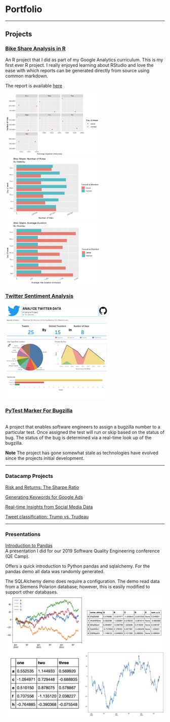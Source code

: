 # Portfolio

---

## Projects 
### [Bike Share Analysis in R](https://github.com/els-pnw/bike_share_analysis/blob/main/bike_share_analysis.html)

An R project that I did as part of my Google Analytics curriculum. This is my first ever R project. I really enjoyed learning about RStudio and love the ease with which reports can be generated directly from source using common markdown.

The report is available [here](https://htmlpreview.github.io/?https://github.com/els-pnw/bike_share_analysis/blob/main/bike_share_analysis.html)

<img src="images/Screenshot%202023-07-17%20at%204.36.58%20PM.png" width="300" height="200">
<img src="images/Screenshot%202023-07-17%20at%204.37.30%20PM.png" width="300" height="200">
<img src="images/Screenshot%202023-07-17%20at%204.37.42%20PM.png" width="300" height="200">

### [Twitter Sentiment Analysis](/projects/twitter-sentiment)

<img src="images/Analyze Twitter Data.png" width="325" height="300">


### [PyTest Marker For Bugzilla](https://github.com/els-pnw/pytest_marker_bugzilla/)
<br>
A project that enables software engineers to assign a bugzilla number to a particular test.  Once assigned the test will run or skip based on the status of bug.  The status of the bug is determined via a real-time look up of the bugzilla.

**Note** The project has gone somewhat stale as technologies have evolved since the projects initial development.

---
### Datacamp Projects
[Risk and Returns: The Sharpe Ratio](https://app.datacamp.com/workspace/w/d6c10d08-cbbd-4004-99e5-f1f5e2be44b3/)

[Generating Keywords for Google Ads](https://app.datacamp.com/workspace/w/f73cd631-7037-4f26-a242-e38e4ddc764e/)

[Real-time Insights from Social Media Data](https://app.datacamp.com/workspace/w/a10123cb-b35a-434c-989d-9ab329c98163)

[Tweet classification: Trump vs. Trudeau](https://app.datacamp.com/workspace/w/34d81ab5-21cd-41fe-b59b-53d5cd78c9fe)

---
### Presentations
[Introduction to Pandas](https://github.com/els-pnw/QECamp19-Intro-to-pandas/)
<br>
A presentation I did for our 2019 Software Quality Engineering conference (QE Camp).  

Offers a quick introduction to Python pandas and sqlalchemy.  For the pandas demo all data was randomly generated.

The SQLAlchemy demo does require a configuration.  The demo read data from a Siemens Polarion database; however, this is easily modified to support other databases.
<img src="images/Pandas Getting Started.png">
